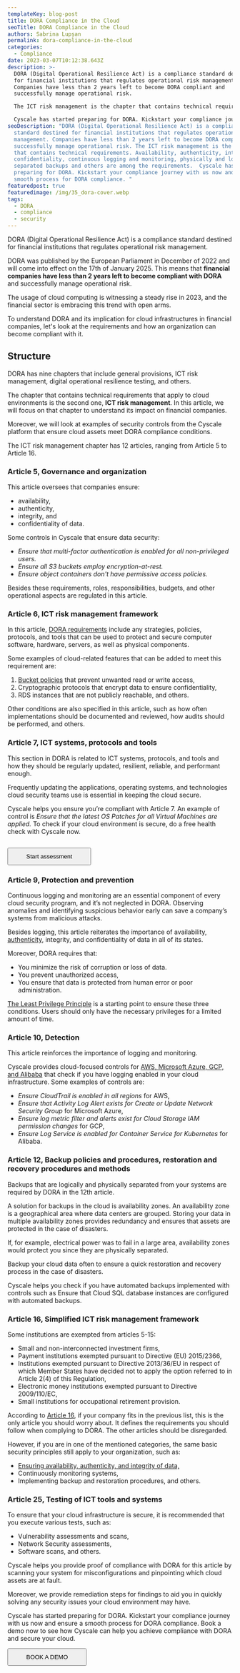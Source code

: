 ```yaml
---
templateKey: blog-post
title: DORA Compliance in the Cloud
seoTitle: DORA Compliance in the Cloud
authors: Sabrina Lupșan
permalink: dora-compliance-in-the-cloud
categories:
  - Compliance
date: 2023-03-07T10:12:38.643Z
description: >-
  DORA (Digital Operational Resilience Act) is a compliance standard destined
  for financial institutions that regulates operational risk management.
  Companies have less than 2 years left to become DORA compliant and
  successfully manage operational risk.

  The ICT risk management is the chapter that contains technical requirements. Availability, authenticity, integrity, confidentiality, continuous logging and monitoring, physically and logically separated backups and others are among the requirements. 

  Cyscale has started preparing for DORA. Kickstart your compliance journey with us now and ensure a smooth process for DORA compliance. 
seoDescription: "DORA (Digital Operational Resilience Act) is a compliance
  standard destined for financial institutions that regulates operational risk
  management. Companies have less than 2 years left to become DORA compliant and
  successfully manage operational risk. The ICT risk management is the chapter
  that contains technical requirements. Availability, authenticity, integrity,
  confidentiality, continuous logging and monitoring, physically and logically
  separated backups and others are among the requirements.  Cyscale has started
  preparing for DORA. Kickstart your compliance journey with us now and ensure a
  smooth process for DORA compliance. "
featuredpost: true
featuredimage: /img/35_dora-cover.webp
tags:
  - DORA
  - compliance
  - security
---
```

<!--StartFragment-->

DORA (Digital Operational Resilience Act) is a compliance standard destined for financial institutions that regulates operational risk management.  

DORA was published by the European Parliament in December of 2022 and will come into effect on the 17th of January 2025. This means that **financial companies have less than 2 years left to become compliant with DORA** and successfully manage operational risk. 

The usage of cloud computing is witnessing a steady rise in 2023, and the financial sector is embracing this trend with open arms. 

To understand DORA and its implication for cloud infrastructures in financial companies, let's look at the requirements and how an organization can become compliant with it. 

## Structure 

DORA has nine chapters that include general provisions, ICT risk management, digital operational resilience testing, and others.  

The chapter that contains technical requirements that apply to cloud environments is the second one, **ICT risk management**. In this article, we will focus on that chapter to understand its impact on financial companies. 

Moreover, we will look at examples of security controls from the Cyscale platform that ensure cloud assets meet DORA compliance conditions. 

The ICT risk management chapter has 12 articles, ranging from Article 5 to Article 16. 

### Article 5, Governance and organization 

This article oversees that companies ensure: 

* availability,  
* authenticity,  
* integrity, and  
* confidentiality of data. 

Some controls in Cyscale that ensure data security: 

* *Ensure that multi-factor authentication is enabled for all non-privileged users.* 
* *Ensure all S3 buckets employ encryption-at-rest.* 
* *Ensure object containers don't have permissive access policies.* 

Besides these requirements, roles, responsibilities, budgets, and other operational aspects are regulated in this article.  

### Article 6, ICT risk management framework 

In this article, [DORA requirements](https://www.digital-operational-resilience-act.com/Article_6.html) include any strategies, policies, protocols, and tools that can be used to protect and secure computer software, hardware, servers, as well as physical components. 

Some examples of cloud-related features that can be added to meet this requirement are: 

1. [Bucket policies](https://cyscale.com/blog/s3-bucket-security/) that prevent unwanted read or write access,  
2. Cryptographic protocols that encrypt data to ensure confidentiality,  
3. RDS instances that are not publicly reachable, and others. 

Other conditions are also specified in this article, such as how often implementations should be documented and reviewed, how audits should be performed, and others. 

### Article 7, ICT systems, protocols and tools 

This section in DORA is related to ICT systems, protocols, and tools and how they should be regularly updated, resilient, reliable, and performant enough. 

Frequently updating the applications, operating systems, and technologies cloud security teams use is essential in keeping the cloud secure.  

Cyscale helps you ensure you’re compliant with Article 7. An example of control is *Ensure that the latest OS Patches for all Virtual Machines are applied.* To check if your cloud environment is secure, do a free health check with Cyscale now.

<a href="https://cyscale.com/cloud-security-risk-assessment/"><img src="/img/security-posture.webp" alt="" title="" class=" blog-image-shadow " style="width:auto;height:auto;"/></a>

<div class="pb-2 pt-6 lg:pb-2 lg:pt-6 flex flex-col items-center"><a href="https://cyscale.com/cloud-security-risk-assessment/"><button class="bg-gradient-to-r from-[#0F26AA] to-[#FF4A56] hover:from-[#FF4A56] hover:to-[#0F26AA] block font-medium rounded text-white uppercase text-center no-underline hover:no-underline max-w-sm lg:inline-block font-hind" style="padding: 0.625rem 2.5rem;">Start assessment</button></a></div>

### Article 9, Protection and prevention 

Continuous logging and monitoring are an essential component of every cloud security program, and it’s not neglected in DORA. Observing anomalies and identifying suspicious behavior early can save a company’s systems from malicious attacks. 

Besides logging, this article reiterates the importance of availability, [authenticity](https://cyscale.com/blog/iam-services-in-aws-azure-gcp/), integrity, and confidentiality of data in all of its states.  

Moreover, DORA requires that: 

* You minimize the risk of corruption or loss of data. 
* You prevent unauthorized access, 
* You ensure that data is protected from human error or poor administration. 

[The Least Privilege Principle](https://cyscale.com/blog/check-for-least-privilege/) is a starting point to ensure these three conditions. Users should only have the necessary privileges for a limited amount of time. 

### Article 10, Detection 

This article reinforces the importance of logging and monitoring.  

Cyscale provides cloud-focused controls for [AWS, Microsoft Azure, GCP, and Alibaba](https://cyscale.com/use-cases/cloud-data-security/) that check if you have logging enabled in your cloud infrastructure. Some examples of controls are: 

* *Ensure CloudTrail is enabled in all regions* for AWS, 
* *Ensure that Activity Log Alert exists for Create or Update Network Security Group* for Microsoft Azure, 
* *Ensure log metric filter and alerts exist for Cloud Storage IAM permission changes* for GCP, 
* *Ensure Log Service is enabled for Container Service for Kubernetes* for Alibaba. 

### Article 12, Backup policies and procedures, restoration and recovery procedures and methods 

Backups that are logically and physically separated from your systems are required by DORA in the 12th article. 

A solution for backups in the cloud is availability zones. An availability zone is a geographical area where data centers are grouped. Storing your data in multiple availability zones provides redundancy and ensures that assets are protected in the case of disasters. 

If, for example, electrical power was to fail in a large area, availability zones would protect you since they are physically separated.  

Backup your cloud data often to ensure a quick restoration and recovery process in the case of disasters. 

Cyscale helps you check if you have automated backups implemented with controls such as Ensure that Cloud SQL database instances are configured with automated backups. 

### Article 16, Simplified ICT risk management framework 

Some institutions are exempted from articles 5-15: 

* Small and non-interconnected investment firms,  
* Payment institutions exempted pursuant to Directive (EU) 2015/2366, 
* Institutions exempted pursuant to Directive 2013/36/EU in respect of which Member States have decided not to apply the option referred to in Article 2(4) of this Regulation, 
* Electronic money institutions exempted pursuant to Directive 2009/110/EC, 
* Small institutions for occupational retirement provision. 

According to [Article 16](https://www.digital-operational-resilience-act.com/Article_16.html), if your company fits in the previous list, this is the only article you should worry about. It defines the requirements you should follow when complying to DORA. The other articles should be disregarded. 

However, if you are in one of the mentioned categories, the same basic security principles still apply to your organization, such as: 

* [Ensuring availability, authenticity, and integrity of data,](https://cyscale.com/blog/cloud-data-security-guide/) 
* Continuously monitoring systems,  
* Implementing backup and restoration procedures, and others. 

### Article 25, Testing of ICT tools and systems 

To ensure that your cloud infrastructure is secure, it is recommended that you execute various tests, such as: 

* Vulnerability assessments and scans, 
* Network Security assessments,  
* Software scans, and others. 

Cyscale helps you provide proof of compliance with DORA for this article by scanning your system for misconfigurations and pinpointing which cloud assets are at fault.  

Moreover, we provide remediation steps for findings to aid you in quickly solving any security issues your cloud environment may have.  

Cyscale has started preparing for DORA. Kickstart your compliance journey with us now and ensure a smooth process for DORA compliance. Book a demo now to see how Cyscale can help you achieve compliance with DORA and secure your cloud.

<div class="pb-12 pt-6 lg:pb-12 lg:pt-6 flex flex-col items-center"><a href="/request-demo/"><button class="bg-gradient-to-r from-[#0F26AA] to-[#FF4A56] hover:from-[#FF4A56] hover:to-[#0F26AA] block font-medium rounded text-white uppercase text-center no-underline hover:no-underline max-w-sm lg:inline-block font-hind" style="padding: 0.625rem 2.5rem;">BOOK A DEMO</button></a></div>

<!--EndFragment-->